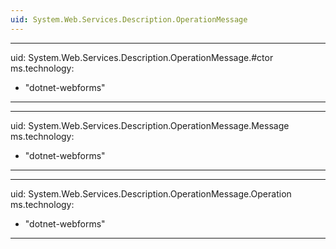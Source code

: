 ```yaml
---
uid: System.Web.Services.Description.OperationMessage
---
```


---
uid: System.Web.Services.Description.OperationMessage.#ctor
ms.technology: 
  - "dotnet-webforms"
---

---
uid: System.Web.Services.Description.OperationMessage.Message
ms.technology: 
  - "dotnet-webforms"
---

---
uid: System.Web.Services.Description.OperationMessage.Operation
ms.technology: 
  - "dotnet-webforms"
---
